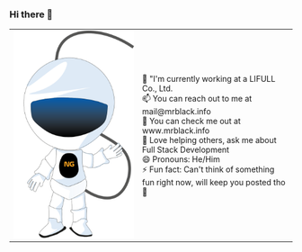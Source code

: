 ### Hi there 👋

<!--
**2k7749/2k7749** is a ✨ _special_ ✨ repository because its `README.md` (this file) appears on your GitHub profile.
-->
<table>
  <tr>
    <td><img src='./hyperspace.svg'/></td>
  <td>
  🔭 "I'm currently working at a LIFULL Co., Ltd. <br/>
  📫 You can reach out to me at mail@mrblack.info <br/>
  👯 You can check me out at www.mrblack.info<br/>
  💬 Love helping others, ask me about Full Stack Development <br/>
  😄 Pronouns: He/Him<br/>
  ⚡ Fun fact: Can't think of something fun right now, will keep you posted tho 💜 <br/>
</td>
  </tr>
 </table>

